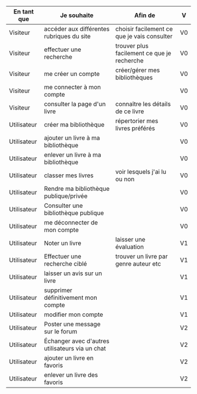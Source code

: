 | En tant que | Je souhaite                                     | Afin de                                     | V   |
| ----------- | ----------------------------------------------- | ------------------------------------------- | --- |
| Visiteur    | accéder aux différentes rubriques du site       | choisir facilement ce que je vais consulter | V0  |
| Visiteur    | effectuer une recherche                         | trouver plus facilement ce que je recherche | V0  |
| Visiteur    | me créer un compte                              | créer/gérer mes bibliothèques               | V0  |
| Visiteur    | me connecter à mon compte                       |                                             | V0  |
| Visiteur    | consulter la page d'un livre                    | connaître les détails de ce livre           | V0  |
| Utilisateur | créer ma bibliothèque                           | répertorier mes livres préférés             | V0  |
| Utilisateur | ajouter un livre à ma bibliothèque              |                                             | V0  |
| Utilisateur | enlever un livre à ma bibliothèque              |                                             | V0  |
| Utilisateur | classer mes livres                              | voir lesquels j'ai lu ou non                | V0  |
| Utilisateur | Rendre ma bibliothèque publique/privée          |                                             | V0  |
| Utilisateur | Consulter une bibliothèque publique             |                                             | V0  |
| Utilisateur | me déconnecter de mon compte                    |                                             | V0  |
| Utilisateur | Noter un livre                                  | laisser une évaluation                      | V1  |
| Utilisateur | Effectuer une recherche ciblé                   | trouver un livre par genre auteur etc       | V1  |
| Utilisateur | laisser un avis sur un livre                    |                                             | V1  |
| Utilisateur | supprimer définitivement mon compte             |                                             | V1  |
| Utilisateur | modifier mon compte                             |                                             | V1  |
| Utilisateur | Poster une message sur le forum                 |                                             | V2  |
| Utilisateur | Échanger avec d'autres utilisateurs via un chat |                                             | V2  |
| Utilisateur | ajouter un livre en favoris                     |                                             | V2  |
| Utilisateur | enlever un livre des favoris                    |                                             | V2  |
